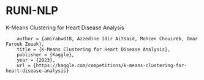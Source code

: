 # RUNI-NLP
K-Means Clustering for Heart Disease Analysis


```@misc{k-means-clustering-for-heart-disease-analysis,
    author = {amirabwd18, Azzedine Idir Aitsaid, Mohcen Chouireb, Omar Farouk Zouak},
    title = {K-Means Clustering for Heart Disease Analysis},
    publisher = {Kaggle},
    year = {2023},
    url = {https://kaggle.com/competitions/k-means-clustering-for-heart-disease-analysis}
